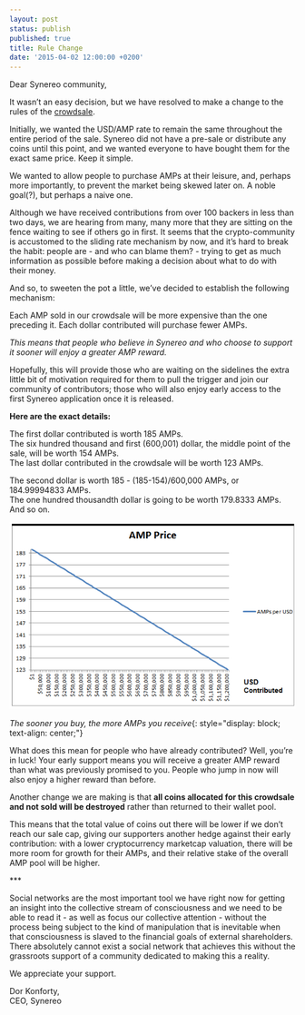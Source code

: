 ```yaml
---
layout: post
status: publish
published: true
title: Rule Change
date: '2015-04-02 12:00:00 +0200'
---
```


Dear Synereo community,

It wasn’t an easy decision, but we have resolved to make a change to the rules of the [crowdsale](https://crowdsale.synereo.com/). 

Initially, we wanted the USD/AMP rate to remain the same throughout the entire period of the sale. Synereo did not have a pre-sale or distribute any coins until this point, and we wanted everyone to have bought them for the exact same price. Keep it simple.
 
We wanted to allow people to purchase AMPs at their leisure, and, perhaps more importantly, to prevent the market being skewed later on. A noble goal(?), but perhaps a naive one. 

Although we have received contributions from over 100 backers in less than two days, we are hearing from many, many more that they are sitting on the fence waiting to see if others go in first. It seems that the crypto-community is accustomed to the sliding rate mechanism by now, and it’s hard to break the habit: people are - and who can blame them? - trying to get as much information as possible before making a decision about what to do with their money.

And so, to sweeten the pot a little, we’ve decided to establish the following mechanism:

Each AMP sold in our crowdsale will be more expensive than the one preceding it. 
Each dollar contributed will purchase fewer AMPs.

*This means that people who believe in Synereo and who choose to support it sooner will enjoy a greater AMP reward.*

Hopefully, this will provide those who are waiting on the sidelines the extra little bit of motivation required for them to pull the trigger and join our community of contributors; those who will also enjoy early access to the first Synereo application once it is released.

**Here are the exact details:**

The first dollar contributed is worth 185 AMPs.<br>
The six hundred thousand and first (600,001) dollar, the middle point of the sale, will be worth 154 AMPs.<br>
The last dollar contributed in the crowdsale will be worth 123 AMPs.

The second dollar is worth 185 - (185-154)/600,000 AMPs, or 184.99994833 AMPs.<br>
The one hundred thousandth dollar is going to be worth 179.8333 AMPs.<br>
And so on.

![AMP Price](/img/uploads/amp_price.png)

*The sooner you buy, the more AMPs you receive*{: style="display: block; text-align: center;"}

What does this mean for people who have already contributed?
Well, you’re in luck! Your early support means you will receive a greater AMP reward than what was previously promised to you. 
People who jump in now will also enjoy a higher reward than before. 

Another change we are making is that **all coins allocated for this crowdsale and not sold will be destroyed** rather than returned to their wallet pool. 

This means that the total value of coins out there will be lower if we don’t reach our sale cap, giving our supporters another hedge against their early contribution: with a lower cryptocurrency marketcap valuation, there will be more room for growth for their AMPs, and their relative stake of the overall AMP pool will be higher.

<p>***</p>

Social networks are the most important tool we have right now for getting an insight into the collective stream of consciousness and we need to be able to read it - as well as focus our collective attention - without the process being subject to the kind of manipulation that is inevitable when that consciousness is slaved to the financial goals of external shareholders. There absolutely cannot exist a social network that achieves this without the grassroots support of a community dedicated to making this a reality.

We appreciate your support.

Dor Konforty,<br>
CEO, Synereo
